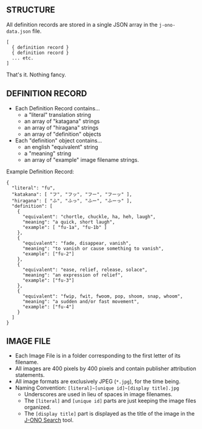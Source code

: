 ## STRUCTURE
All definition records are stored in a single JSON array in the `j-ono-data.json` file.
```
[  
  { definition record }  
  { definition record }  
  ... etc.  
]
```

That's it.  Nothing fancy.

## DEFINITION RECORD
* Each Definition Record contains...
  * a "literal" translation string
  * an array of "katagana" strings
  * an array of "hiragana" strings
  * an array of "definition" objects
* Each "definition" object contains...
  * an english "equivalent" string
  * a "meaning" string
  * an array of "example" image filename strings.

Example Definition Record:
```
{
  "literal": "fu",
  "katakana": [ "フ", "フッ", "フー", "フーッ" ],
  "hiragana": [ "ふ", "ふっ", "ふー", "ふーっ" ],
  "definition": [
    {
      "equivalent": "chortle, chuckle, ha, heh, laugh",
      "meaning": "a quick, short laugh",
      "example": [ "fu-1a", "fu-1b" ]
    },
    {
      "equivalent": "fade, disappear, vanish",
      "meaning": "to vanish or cause something to vanish",
      "example": ["fu-2"]
    },
    {
      "equivalent": "ease, relief, release, solace",
      "meaning": "an expression of relief",
      "example": ["fu-3"]
    },
    {
      "equivalent": "fwip, fwit, fwoom, pop, shoom, snap, whoom",
      "meaning": "a sudden and/or fast movement",
      "example": ["fu-4"]
    }
  ]
}
```

## IMAGE FILE
* Each Image File is in a folder corresponding to the first letter of its filename.
* All images are 400 pixels by 400 pixels and contain publisher attribution statements.
* All image formats are exclusively JPEG (`*.jpg`), for the time being.
* Naming Convention: `[literal]~[unique id]~[display title].jpg`
  * Underscores are used in lieu of spaces in image filenames.
  * The `[literal]` and `[unique id]` parts are just keeping the image files organized.
  * The `[display title]` part is displayed as the title of the image in the [J-ONO Search](https://j-ono.com/) tool.
